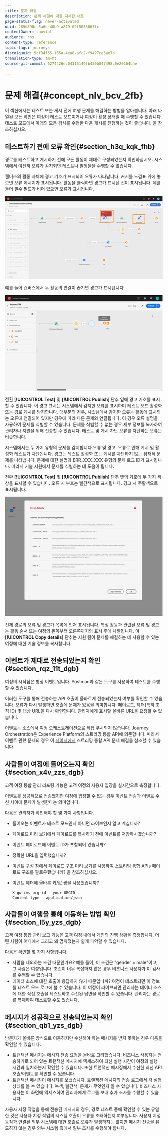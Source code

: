 ```yaml
---
title: 문제 해결
description: 문제 해결에 대한 자세한 내용
page-status-flag: never-activated
uuid: 269d590c-5a6d-40b9-a879-02f5033863fc
contentOwner: sauviat
audience: rns
content-type: reference
topic-tags: journeys
discoiquuid: 5df34f55-135a-4ea8-afc2-f9427ce5ae7b
translation-type: tm+mt
source-git-commit: 6274426ec04315149fb430b847498c0e20164bae

---
```



# 문제 해결{#concept_nlv_bcv_2fb}

이 섹션에서는 테스트 또는 게시 전에 여행 문제를 해결하는 방법을 알아봅니다. 아래 나열된 모든 확인은 여정이 테스트 모드이거나 여정이 활성 상태일 때 수행할 수 있습니다. 테스트 모드에서 아래의 모든 검사를 수행한 다음 게시를 진행하는 것이 좋습니다. 을 [](../building-journeys/testing-the-journey.md)참조하십시오.

## 테스트하기 전에 오류 확인{#section_h3q_kqk_fhb}

경로를 테스트하고 게시하기 전에 모든 활동이 제대로 구성되었는지 확인하십시오. 시스템에서 여전히 오류가 감지되면 테스트나 발행물을 수행할 수 없습니다.

캔버스의 활동 자체에 경고 기호가 표시되어 오류가 나타납니다. 커서를 느낌표 위에 놓으면 오류 메시지가 표시됩니다. 활동을 클릭하면 경고가 표시된 선이 표시됩니다. 예를 들어 필수 필드가 비어 있으면 오류가 표시됩니다.

![](../assets/journey63.png)

예를 들어 캔버스에서 두 활동의 연결이 끊기면 경고가 표시됩니다.

![](../assets/canvas-disconnected.png)

전환 **[!UICONTROL Test]** 및 **[!UICONTROL Publish]** 단추 옆에 경고 기호를 표시할 수 있습니다. 이 경고 표시는 시스템에서 감지한 오류를 표시하며 테스트 모드 활성화 또는 경로 게시를 방지합니다. 대부분의 경우, 시스템에서 감지한 오류는 활동에 표시되는 오류에 연결되어 있지만 경우에 따라 다른 문제와 연결됩니다. 이 경우 오류 설명을 사용하여 문제를 식별할 수 있습니다. 문제를 식별할 수 없는 경우 세부 정보를 복사하여 관리자나 지원을 위해 전송할 수 있습니다. 테스트 및 게시 차단 오류를 차단하는 오류는 비슷합니다.

시스템에서는 두 가지 유형의 문제를 감지합니다.오류 및 경고. 오류로 인해 게시 및 활성화 테스트가 차단됩니다. 경고는 테스트 활성화 또는 게시를 차단하지 않는 잠재적 문제를 나타냅니다. 문제에 대한 설명과 ERR_XXX_XXX 유형의 문제 로그 ID가 표시됩니다. 따라서 기술 지원에서 문제를 식별하는 데 도움이 됩니다.

전환 **[!UICONTROL Test]** 및 **[!UICONTROL Publish]** 단추 옆의 기호에 두 가지 색상을 표시할 수 있습니다. 오류 시 부호는 빨간색으로 표시됩니다. 경고 시 주황색으로 표시됩니다.

![](../assets/journey75.png)

전체 경로의 오류 및 경고가 목록에 먼저 표시됩니다. 특정 활동과 관련된 오류 및 경고는 활동 순서 또는 여정의 왼쪽부터 오른쪽까지의 표시 후에 나열됩니다. 이 **[!UICONTROL Copy details]** 단추는 지원 팀이 문제를 해결하는 데 사용할 수 있는 여정에 대한 기술 정보를 복사합니다.

## 이벤트가 제대로 전송되었는지 확인{#section_rqz_11t_dgb}

여정의 시작점은 항상 이벤트입니다. Postman과 같은 도구를 사용하여 테스트를 수행할 수 있습니다.

이러한 도구를 통해 전송하는 API 호출이 올바르게 전송되었는지 여부를 확인할 수 있습니다. 오류가 다시 발생하면 호출에 문제가 있음을 의미합니다. 페이로드, 헤더(특히 조직 ID) 및 대상 URL을 다시 확인합니다. 관리자에게 표시할 올바른 URL을 요청할 수 있습니다.

이벤트는 소스에서 여정 오케스트레이션으로 직접 푸시되지 않습니다. Journey Orchestration은 Experience Platform의 스트리밍 통합 API에 의존합니다. 따라서 이벤트 관련 문제의 경우 이 [페이지에서](https://www.adobe.io/apis/experienceplatform/home/data-ingestion/data-ingestion-services.html#!api-specification/markdown/narrative/technical_overview/streaming_ingest/streaming_ingestion_FAQ.md) 스트리밍 통합 API 문제 해결을 참조할 수 있습니다.

## 사람들이 여정에 들어오는지 확인{#section_x4v_zzs_dgb}

고객 여정 통합 관리 리포팅 기능은 고객 여정의 사용자 입장을 실시간으로 측정합니다.

이벤트를 성공적으로 전송했지만 여정에 입장할 수 없는 경우 이벤트 전송과 이벤트 수신 사이에 문제가 발생한다는 의미입니다.

다음은 관리자가 확인해야 할 몇 가지 사항입니다.

* 들어오는 이벤트가 테스트 모드인지 아니면 라이브인지 알고 계십니까?
* 페이로드 미리 보기에서 페이로드를 복사하기 전에 이벤트를 저장하시겠습니까?
* 이벤트 페이로드에 이벤트 ID가 포함되어 있습니까?
* 정확한 URL을 입력했습니까?
* 이벤트 구성 창에서 페이로드 구조 미리 보기를 사용하여 스트리밍 통합 APIs 페이로드 구조를 팔로우했습니까? 을 [](../event/previewing-the-payload.md)참조하십시오.
* 이벤트 헤더에 올바른 키/값 쌍을 사용했습니까?

   ```
   X-gw-ims-org-id - your ORGID
   Content-type - application/json
   ```

## 사람들이 여행을 통해 이동하는 방법 확인{#section_l5y_yzs_dgb}

고객 여정 통합 관리 보고 기능은 고객 여정 내에서 개인의 진행 상황을 측정합니다. 어떤 사람이 어디에서 그리고 왜 멈춰졌는지 쉽게 파악할 수 있습니다.

다음은 확인할 몇 가지 사항입니다.

* 사람을 제외하는 조건 때문인가요? 예를 들어, 이 조건은 &quot;gender = male&quot;이고, 그 사람은 여성입니다. 조건이 너무 복잡하지 않은 경우 비즈니스 사용자가 이 검사를 수행할 수 있습니다.
* 데이터 소스에 대한 호출이 응답하지 않기 때문입니까? 여정이 테스트되면 이 정보를 테스트 모드 로그에 볼 수 있습니다. 이 여정이 라이브되면 관리자는 데이터 소스에 대한 직접 호출을 테스트하고 수신된 답변을 확인할 수 있습니다. 관리자는 경로를 복제하여 테스트할 수도 있습니다.

## 메시지가 성공적으로 전송되었는지 확인{#section_qb1_yzs_dgb}

방문자가 올바른 방식으로 이동하지만 수신해야 하는 메시지를 받지 못하는 경우 다음을 확인할 수 있습니다.

* 트랜잭션 메시지는 메시지 전송 요청을 올바로 고려했습니다. 비즈니스 사용자는 전송하기로 되어 있는 트랜잭션 메시지에 액세스하여 최신 실행 시간이 여정의 실행 시간과 일치하는지 확인할 수 있습니다. 또한 트랜잭션 메시징에서 수신한 최신 API 호출/이벤트를 확인할 수 있습니다.
* 트랜잭션 메시징이 메시지를 보냈습니다. 트랜잭션 메시지의 전송 로그에서 각 실행 상태를 볼 수 있습니다. 녹색, 빨간색, 문제가 무엇인지 알 수 있습니다. 비즈니스 사용자는 이 화면에 액세스하여 관리자에게 로그를 보내 추가 조사를 수행할 수 있습니다.

사용자 지정 작업을 통해 전송된 메시지의 경우, 경로 테스트 중에 확인할 수 있는 유일한 것은 사용자 지정 작업의 시스템 호출이 오류를 초래하는지 여부입니다. 사용자 지정 동작과 연결된 외부 시스템에 대한 호출로 오류가 발생하지는 않지만 메시지 전송을 유도하지 않는 경우 외부 시스템 측에서 일부 조사를 수행해야 합니다.


